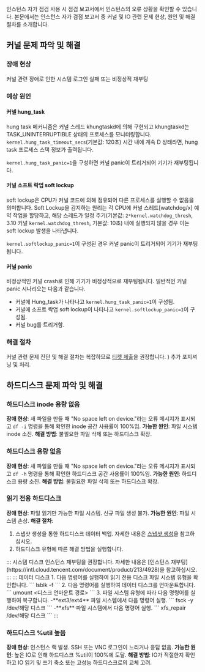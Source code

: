 인스턴스 자가 점검 사용 시 점검 보고서에서 인스턴스의 오류 상황을 확인할 수 있습니다. 본문에서는 인스턴스 자가 검점 보고서 중 커널 및 IO 관련 문제 현상, 원인 및 해결 절차를 소개합니다.

## 커널 문제 파악 및 해결

### 장애 현상
커널 관련 장애로 인한 시스템 로그인 실패 또는 비정상적 재부팅

### 예상 원인
#### 커넬 hung_task
hung task 메커니즘은 커널 스레드 khungtaskd에 의해 구현되고 khungtaskd는 TASK_UNINTERRUPTIBLE 상태의 프로세스를 모니터링합니다. `kernel.hung_task_timeout_secs`(기본값: 120초) 시간 내에 계속 D 상태라면, hung task 프로세스 스택 정보가 출력됩니다.

`kernel.hung_task_panic=1`을 구성하면 커널 panic이 트리거되어 기기가 재부팅됩니다.



#### 커널 소프트 락업 soft lockup
soft lockup은 CPU가 커널 코드에 의해 점유되어 다른 프로세스를 실행할 수 없음을 의미합니다. Soft Lockup을 감지하는 원리는 각 CPU에 커널 스레드[watchdog/x] 예약 작업을 할당하고, 해당 스레드가 일정 주기(기본값: `2*kernel.watchdog_thresh`, 3.10 커널 `kernel.watchdog_thresh`, 기본값: 10초) 내에 실행되지 않을 경우 이는 soft lockup 발생을 나타냅니다.

`kernel.softlockup_panic=1`이 구성된 경우 커널 panic이 트리거되어 기기가 재부팅됩니다.


#### 커널 panic
비정상적인 커널 crash로 인해 기기가 비정상적으로 재부팅됩니다. 일반적인 커널 panic 시나리오는 다음과 같습니다.
- 커널에 Hung_task가 나타나고 `kernel.hung_task_panic=1`이 구성됨.
- 커널에 소프트 락업 soft lockup이 나타나고 `kernel.softlockup_panic=1`이 구성됨.
- 커널 bug를 트리거함.

### 해결 절차
커널 관련 문제 진단 및 해결 절차는 복잡하므로 [티켓 제출](https://console.intl.cloud.tencent.com/workorder/category)을 권장합니다.
) 추가 포지셔닝 및 처리.


## 하드디스크 문제 파악 및 해결

### 하드디스크 inode 용량 없음
**장애 현상**: 새 파일을 만들 때 "No space left on device."라는 오류 메시지가 표시되고 `df -i` 명령을 통해 확인한 inode 공간 사용률이 100%임.
**가능한 원인**: 파일 시스템 inode 소진.
**해결 방법**: 불필요한 파일 삭제 또는 하드디스크 확장.

### 하드디스크 용량 없음
**장애 현상**: 새 파일을 만들 때 "No space left on device."라는 오류 메시지가 표시되고 `df -h` 명령을 통해 확인한 하드디스크 공간 사용률이 100%임.
**가능한 원인**: 하드디스크 용량 소진.
**해결 방법**: 불필요한 파일 삭제 또는 하드디스크 확장.

### 읽기 전용 하드디스크 
**장애 현상**: 파일 읽기만 가능한 파일 시스템. 신규 파일 생성 불가.
**가능한 원인**: 파일 시스템 손상.
**해결 절차**:
1. 스냅샷 생성을 통한 하드디스크 데이터 백업. 자세한 내용은 [스냅샷 생성](https://intl.cloud.tencent.com/document/product/362/5755)을 참고하십시오.
2. 하드디스크 유형에 따른 해결 방법을 실행합니다.
<dx-tabs>
::: 시스템 디스크
인스턴스 재부팅을 권장합니다. 자세한 내용은 [인스턴스 재부팅](https://intl.cloud.tencent.com/document/product/213/4928)을 참고하십시오.
::: 
::: 데이터 디스크
1. 다음 명령어를 실행하여 읽기 전용 디스크 파일 시스템 유형을 확인합니다.
```
lsblk -f
```
2. 다음 명령어를 실행하여 데이터 디스크를 언마운트합니다.
```
umount <디스크 언마운트 경로>
```
3. 파일 시스템 유형에 따라 다음 명령어를 실행하여 복구합니다.
 -**ext3/ext4** 파일 시스템에서 다음 명령어 실행.
```
fsck -y /dev/해당 디스크
```
 -**xfs** 파일 시스템에서 다음 명령어 실행.
```
xfs_repair /dev/해당 디스크
```
:::
</dx-tabs>

### 하드디스크 %util 높음
**장애 현상**: 인스턴스 랙 발생. SSH 또는 VNC 로그인이 느리거나 응답 없음.
**가능한 원인**: 높은 IO로 인해 하드디스크 %util이 100%에 도달.
**해결 방법**: IO가 적절한지 확인하고 IO 읽기 및 쓰기 축소 또는 고성능 하드디스크로의 교체 고려.




